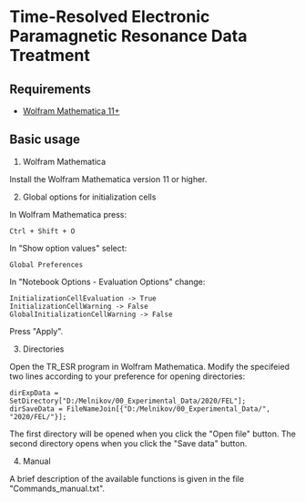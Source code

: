 # Time-Resolved Electronic Paramagnetic Resonance Data Treatment

## Requirements
- [Wolfram Mathematica 11+](https://www.wolfram.com/mathematica/)

## Basic usage

1. Wolfram Mathematica

Install the Wolfram Mathematica version 11 or higher.

2. Global options for initialization cells

In Wolfram Mathematica press:

    Ctrl + Shift + O

In "Show option values" select:

    Global Preferences

In "Notebook Options - Evaluation Options" change:
    
    InitializationCellEvaluation -> True
    InitializationCellWarning -> False
    GlobalInitializationCellWarning -> False

Press "Apply".

3. Directories

Open the TR_ESR program in Wolfram Mathematica. Modify the specifeied two lines according to your preference for opening directories:

    dirExpData = SetDirectory["D:/Melnikov/00_Experimental_Data/2020/FEL"];
    dirSaveData = FileNameJoin[{"D:/Melnikov/00_Experimental_Data/", "2020/FEL/"}];

The first directory will be opened when you click the "Open file" button. The second directory opens when you click the "Save data" button.

4. Manual

A brief description of the available functions is given in the file "Commands_manual.txt".

